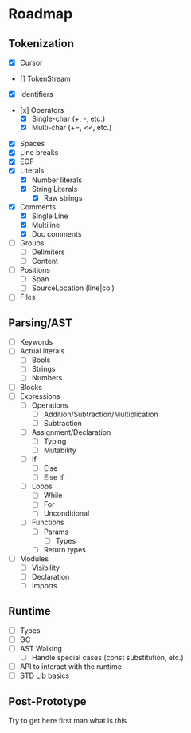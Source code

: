 # Roadmap

## Tokenization
* [x] Cursor
* [] TokenStream
* [x] Identifiers
* [x] Operators
    * [x] Single-char (+, -, etc.)
    * [x] Multi-char (+=, <<, etc.)
* [x] Spaces
* [x] Line breaks
* [x] EOF
* [x] Literals
    * [x] Number literals
    * [x] String Literals
        * [x] Raw strings
* [x] Comments
    * [x] Single Line
    * [x] Multiline
    * [x] Doc comments
* [ ] Groups
    * [ ] Delimiters
    * [ ] Content
* [ ] Positions
    * [ ] Span
    * [ ] SourceLocation (line|col)
* [ ] Files

## Parsing/AST
* [ ] Keywords
* [ ] Actual literals
    * [ ] Bools
    * [ ] Strings
    * [ ] Numbers
* [ ] Blocks
* [ ] Expressions
    * [ ] Operations
        * [ ] Addition/Subtraction/Multiplication
        * [ ] Subtraction
    * [ ] Assignment/Declaration
        * [ ] Typing
        * [ ] Mutability
    * [ ] If
        * [ ] Else
        * [ ] Else if
    * [ ] Loops
        * [ ] While
        * [ ] For
        * [ ] Unconditional
    * [ ] Functions
        * [ ] Params
            * [ ] Types
        * [ ] Return types
* [ ] Modules
    * [ ] Visibility
    * [ ] Declaration
    * [ ] Imports
    
## Runtime
* [ ] Types
* [ ] GC 
* [ ] AST Walking
    * [ ] Handle special cases (const substitution, etc.)
* [ ] API to interact with the runtime
* [ ] STD Lib basics

## Post-Prototype
Try to get here first man what is this
    

